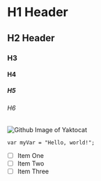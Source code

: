 # H1 Header
## H2 Header
### H3
#### H4
##### H5
###### H6

![Github Image of Yaktocat](https://octodex.github.com/images/yaktocat.png)

```
var myVar = "Hello, world!";
```

- [ ] Item One
- [ ] Item Two
- [ ] Item Three
